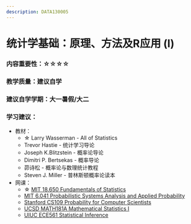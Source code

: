 ```yaml
---
description: DATA130005
---
```


# 统计学基础：原理、方法及R应用 (I)

### 内容重要性：☆☆☆☆

### 教学质量：建议自学

### 建议自学学期：大一暑假/大二

### 学习建议：

* 教材：
  * ☆ Larry Wasserman - All of Statistics
  * Trevor Hastie - 统计学习导论
  * Joseph K.Blitzstein - 概率论导论
  * Dimitri P. Bertsekas - 概率导论
  * 茆诗松 - 概率论与数理统计教程
  * Steven J. Miller - 普林斯顿概率论读本
* 网课：
  * ☆ [MIT 18.650 Fundamentals of Statistics](https://www.bilibili.com/video/BV1hp4y1i77w)
  * [MIT 6.041 Probabilistic Systems Analysis and Applied Probability](https://www.bilibili.com/video/BV1LE411B7ir)
  * [Stanford CS109 Probability for Computer Scientists](https://www.bilibili.com/video/BV1da411c7C8)
  * [UCSD MATH181A Mathematical Statistics I](https://www.bilibili.com/video/BV1q54y1e75b)
  * [UIUC ECE561 Statistical Inference](https://www.bilibili.com/video/BV1Wq4y1s7rW)

